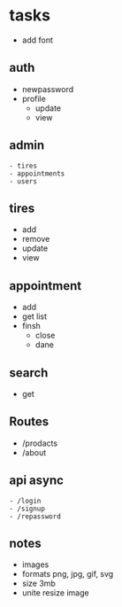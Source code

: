 # tasks 
* add font

## auth

 
* newpassword
* profile
    - update
    - view

## admin  

 
    - tires
    - appointments
    - users

## tires

* add
* remove
* update
* view

## appointment

* add
* get list
* finsh
    - close
    - dane

## search

* get

## Routes

* /prodacts
* /about

## api async

    - /login
    - /signup
    - /repassword  

## **notes**

* images
* formats png, jpg, gif, svg
* size 3mb
* unite resize image 
